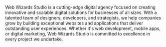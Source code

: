 Web Wizards Studio is a cutting-edge digital agency focused on creating innovative and scalable digital solutions for businesses of all sizes. With a talented team of designers, developers, and strategists, we help companies grow by building exceptional websites and applications that deliver outstanding user experiences. Whether it's web development, mobile apps, or digital marketing, Web Wizards Studio is committed to excellence in every project we undertake.
